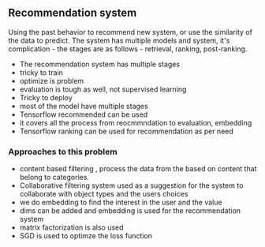 ## Recommendation system 
Using the past behavior to recommend new system, or use the similarity of the data to predict. The system has multiple models and system, it's complication - the stages are as follows - retrieval, ranking, post-ranking.

- The recommendation system has multiple stages
- tricky to train 
- optimize is problem 
- evaluation is tough as well, not supervised learning 
- Tricky to deploy 
- most of the model have multiple stages 
- Tensorflow recommended can be used 
- it covers all the process from reocmmndation to evaluation, embedding 
- Tensorflow ranking can be used for recommendation as per need


### Approaches to this problem
- content based filtering , process the data from the based on content that belong to categories.
- Collaborative filtering system used as a suggestion for the system to collaborate with object types and the users choices 
- we do embedding to find the interest in the user and the value 
- dims can be added and embedding is used for the recommendation system
- matrix factorization is also used
- SGD is used to optimze the loss function 

 

